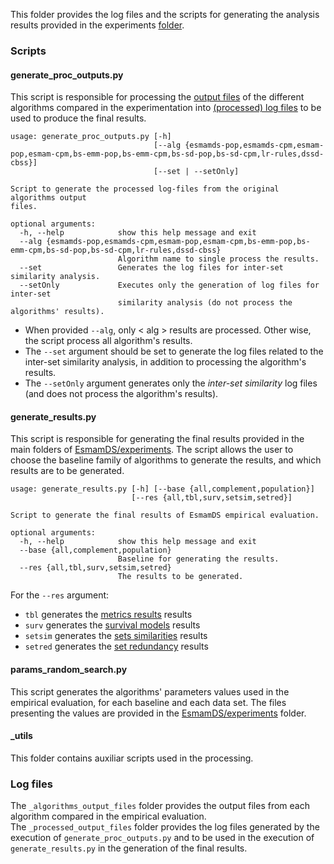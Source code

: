 This folder provides the log files and the scripts for generating the analysis results provided in the experiments [folder](https://github.com/rvimieiro/EsmamDS/tree/main/experiments).

### Scripts

#### generate_proc_outputs.py
This script is responsible for processing the [output files](https://github.com/rvimieiro/EsmamDS/tree/main/experiments/_results_processing/_algorithms_output_files) of the different algorithms compared in the experimentation into [(processed) log files](https://github.com/rvimieiro/EsmamDS/tree/main/experiments/_results_processing/_processed_output_files) to be used to produce the final results.
```
usage: generate_proc_outputs.py [-h]
                                [--alg {esmamds-pop,esmamds-cpm,esmam-pop,esmam-cpm,bs-emm-pop,bs-emm-cpm,bs-sd-pop,bs-sd-cpm,lr-rules,dssd-cbss}]
                                [--set | --setOnly]

Script to generate the processed log-files from the original algorithms output
files.

optional arguments:
  -h, --help            show this help message and exit
  --alg {esmamds-pop,esmamds-cpm,esmam-pop,esmam-cpm,bs-emm-pop,bs-emm-cpm,bs-sd-pop,bs-sd-cpm,lr-rules,dssd-cbss}
                        Algorithm name to single process the results.
  --set                 Generates the log files for inter-set similarity analysis.
  --setOnly             Executes only the generation of log files for inter-set 
                        similarity analysis (do not process the algorithms' results).
```
- When provided `--alg`, only < alg > results are processed. Other wise, the script process all algorithm's results.
- The `--set` argument should be set to generate the log files related to the inter-set similarity analysis, in addition to processing the algorithm's results.
- The `--setOnly` argument generates only the _inter-set similarity_ log files (and does not process the algorithm's results).

#### generate_results.py
This script is responsible for generating the final results provided in the main folders of [EsmamDS/experiments](https://github.com/rvimieiro/EsmamDS/tree/main/experiments). The script allows the user to choose the baseline family of algorithms to generate the results, and which results are to be generated.
```
usage: generate_results.py [-h] [--base {all,complement,population}]
                           [--res {all,tbl,surv,setsim,setred}]

Script to generate the final results of EsmamDS empirical evaluation.

optional arguments:
  -h, --help            show this help message and exit
  --base {all,complement,population}
                        Baseline for generating the results.
  --res {all,tbl,surv,setsim,setred}
                        The results to be generated.
```
For the `--res` argument:
- `tbl` generates the [metrics results](https://github.com/rvimieiro/EsmamDS/tree/main/experiments/metrics%20results%20(tables%20and%20statistics)) results
- `surv` generates the [survival models](https://github.com/rvimieiro/EsmamDS/tree/main/experiments/survival%20models) results
- `setsim` generates the [sets similarities](https://github.com/rvimieiro/EsmamDS/tree/main/experiments/sets%20similarities%20(heatmap%20matrix)) results
- `setred` generates the [set redundancy](https://github.com/rvimieiro/EsmamDS/tree/main/experiments/set%20redundancy%20(heatmap%20matrix)) results

#### params_random_search.py
This script generates the algorithms' parameters values used in the empirical evaluation, for each baseline and each data set. The files presenting the values are provided in the [EsmamDS/experiments](https://github.com/rvimieiro/EsmamDS/tree/main/experiments) folder.

#### \_utils
This folder contains auxiliar scripts used in the processing. 

### Log files 
The `_algorithms_output_files` folder provides the output files from each algorithm compared in the empirical evaluation.  
The `_processed_output_files` folder provides the log files generated by the execution of `generate_proc_outputs.py` and to be used in the execution of `generate_results.py` in the generation of the final results.
